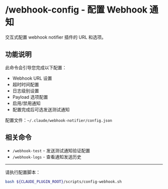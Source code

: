 # /webhook-config - 配置 Webhook 通知

交互式配置 webhook notifier 插件的 URL 和选项。

## 功能说明

此命令会引导您完成以下配置：
- Webhook URL 设置
- 超时时间配置
- 日志级别设置
- Payload 选项配置
- 启用/禁用通知
- 配置完成后可选发送测试通知

配置文件：`~/.claude/webhook-notifier/config.json`

## 相关命令

- `/webhook-test` - 发送测试通知验证配置
- `/webhook-logs` - 查看通知发送历史

---

请执行配置脚本：

```bash
bash ${CLAUDE_PLUGIN_ROOT}/scripts/config-webhook.sh
```
